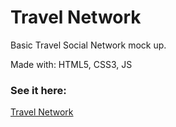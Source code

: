 # Travel Network

Basic Travel Social Network mock up.

Made with: HTML5, CSS3, JS

 ### See it here:

 [Travel Network](https://gabrieldominguezduran.github.io/travelNetwork/)



